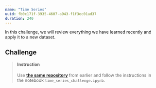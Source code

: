 ```yaml
---
name: "Time Series"
uuid: fb0c171f-3935-4607-a943-f1f3ec01ad37
duration: 240
---
```


In this challenge, we will review everything we have learned recently and apply it to a new dataset.

## Challenge

> #### Instruction
> Use [**the same repository**](https://github.com/lighthouse-labs/time_series_exercise) from earlier and follow the instructions in the notebook `time_series_challenge.ipynb`.

